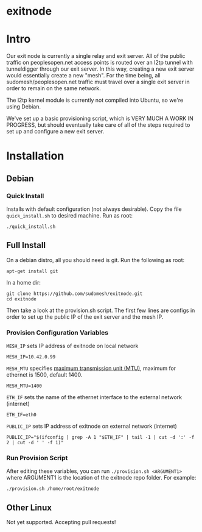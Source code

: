 exitnode
========

# Intro #

Our exit node is currently a single relay and exit server. All of the public traffic on peoplesopen.net access points is routed over an l2tp tunnel with tunneldigger through our exit server.
In this way, creating a new exit server would essentially create a new "mesh". For the time being, all sudomesh/peoplesopen.net traffic must travel over a single exit server in order to remain on the same network.

The l2tp kernel module is currently not compiled into Ubuntu, so we're using Debian.

We've set up a basic provisioning script, which is VERY MUCH A WORK IN PROGRESS, but should eventually take care of all of the steps required to set up and configure a new exit server.

# Installation #

## Debian ##

### Quick Install ###

Installs with default configuration (not always desirable). Copy the file `quick_install.sh` to desired machine. Run as root:

    ./quick_install.sh

## Full Install ###

On a debian distro, all you should need is git. Run the following as root:

    apt-get install git

In a home dir:

    git clone https://github.com/sudomesh/exitnode.git
    cd exitnode

Then take a look at the provision.sh script. The first few lines are configs in order to set up the public IP of the exit server and the mesh IP.

### Provision Configuration Variables

`MESH_IP` sets IP address of exitnode on local network

    MESH_IP=10.42.0.99

`MESH_MTU` specifies [maximum transmission unit (MTU)](https://en.wikipedia.org/wiki/Maximum_transmission_unit), maximum for ethernet is 1500, default 1400.

    MESH_MTU=1400

`ETH_IF` sets the name of the ethernet interface to the external network (internet)

    ETH_IF=eth0

`PUBLIC_IP` sets IP address of exitnode on external network (internet)

    PUBLIC_IP="$(ifconfig | grep -A 1 "$ETH_IF" | tail -1 | cut -d ':' -f 2 | cut -d ' ' -f 1)"

### Run Provision Script

After editing these variables, you can run `./provision.sh <ARGUMENT1>` where ARGUMENT1 is the location of the exitnode repo folder. For example:

    ./provision.sh /home/root/exitnode

## Other Linux ##

Not yet supported. Accepting pull requests!
